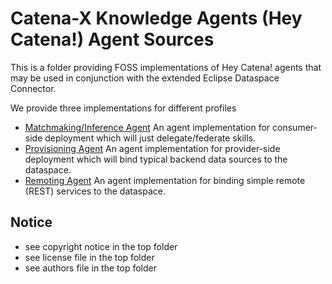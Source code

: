 # Catena-X Knowledge Agents (Hey Catena!) Agent Sources

This is a folder providing FOSS implementations of Hey Catena! agents that may be used in conjunction with the extended Eclipse Dataspace Connector.

We provide three implementations for different profiles

- [Matchmaking/Inference Agent](matchmaking) An agent implementation for consumer-side deployment which will just delegate/federate skills.
- [Provisioning Agent](provisioning) An agent implementation for provider-side deployment which will bind typical backend data sources to the dataspace.
- [Remoting Agent](remoting) An agent implementation for binding simple remote (REST) services to the dataspace.

## Notice

* see copyright notice in the top folder
* see license file in the top folder
* see authors file in the top folder





